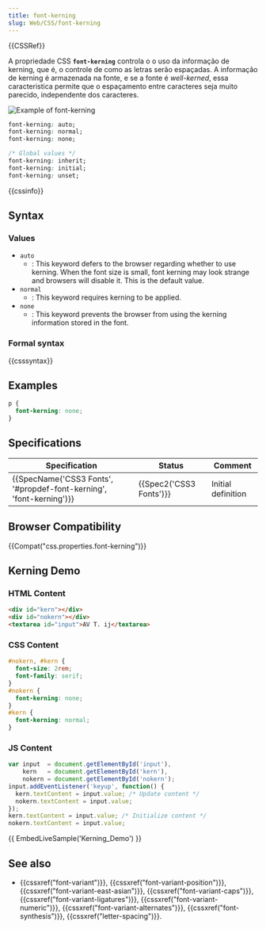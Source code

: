 ```yaml
---
title: font-kerning
slug: Web/CSS/font-kerning
---
```

{{CSSRef}}

A propriedade CSS **`font-kerning`** controla o o uso da informação de kerning, que é, o controle de como as letras serão espaçadas. A informação de kerning é armazenada na fonte, e se a fonte é _well-kerned_, essa caracteristica permite que o espaçamento entre caracteres seja muito parecido, independente dos caracteres.

![Example of font-kerning](https://mdn.mozillademos.org/files/8455/font-kerning.png)

```css
font-kerning: auto;
font-kerning: normal;
font-kerning: none;

/* Global values */
font-kerning: inherit;
font-kerning: initial;
font-kerning: unset;
```

{{cssinfo}}

## Syntax

### Values

- `auto`
  - : This keyword defers to the browser regarding whether to use kerning. When the font size is small, font kerning may look strange and browsers will disable it. This is the default value.
- `normal`
  - : This keyword requires kerning to be applied.
- `none`
  - : This keyword prevents the browser from using the kerning information stored in the font.

### Formal syntax

{{csssyntax}}

## Examples

```css
p {
  font-kerning: none;
}
```

## Specifications

| Specification                                                                            | Status                           | Comment            |
| ---------------------------------------------------------------------------------------- | -------------------------------- | ------------------ |
| {{SpecName('CSS3 Fonts', '#propdef-font-kerning', 'font-kerning')}} | {{Spec2('CSS3 Fonts')}} | Initial definition |

## Browser Compatibility

{{Compat("css.properties.font-kerning")}}

## Kerning Demo

### HTML Content

```html
<div id="kern"></div>
<div id="nokern"></div>
<textarea id="input">AV T. ij</textarea>
```

### CSS Content

```css
#nokern, #kern {
  font-size: 2rem;
  font-family: serif;
}
#nokern {
  font-kerning: none;
}
#kern {
  font-kerning: normal;
}
```

### JS Content

```js
var input  = document.getElementById('input'),
    kern   = document.getElementById('kern'),
    nokern = document.getElementById('nokern');
input.addEventListener('keyup', function() {
  kern.textContent = input.value; /* Update content */
  nokern.textContent = input.value;
});
kern.textContent = input.value; /* Initialize content */
nokern.textContent = input.value;
```

{{ EmbedLiveSample('Kerning_Demo') }}

## See also

- {{cssxref("font-variant")}}, {{cssxref("font-variant-position")}}, {{cssxref("font-variant-east-asian")}}, {{cssxref("font-variant-caps")}}, {{cssxref("font-variant-ligatures")}}, {{cssxref("font-variant-numeric")}}, {{cssxref("font-variant-alternates")}}, {{cssxref("font-synthesis")}}, {{cssxref("letter-spacing")}}.
